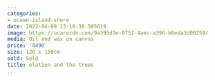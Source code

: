 ```yaml
---
categories:
- ocean-island-shore
date: 2022-04-09 13:18:38.505619
image: https://ucarecdn.com/9a395d3e-0751-4aec-a396-b6eda3d00259/
media: Oil and wax on canvas
price: '4490'
size: 120 x 150cm
sold: Sold
title: elation and the trees
...
```

